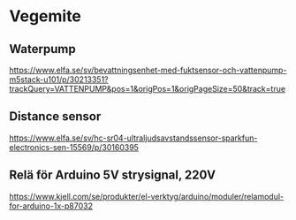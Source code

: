 # Vegemite

## Waterpump
https://www.elfa.se/sv/bevattningsenhet-med-fuktsensor-och-vattenpump-m5stack-u101/p/30213351?trackQuery=VATTENPUMP&pos=1&origPos=1&origPageSize=50&track=true

## Distance sensor
https://www.elfa.se/sv/hc-sr04-ultraljudsavstandssensor-sparkfun-electronics-sen-15569/p/30160395

## Relä för Arduino 5V strysignal, 220V
https://www.kjell.com/se/produkter/el-verktyg/arduino/moduler/relamodul-for-arduino-1x-p87032

